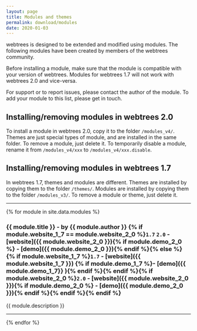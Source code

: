 ```yaml
---
layout: page
title: Modules and themes
permalink: download/modules
date: 2020-01-03
---
```


webtrees is designed to be extended and modified using modules.
The following modules have been created by members of the webtrees community.

Before installing a module, make sure that the module is compatible with your version of webtrees.
Modules for webtrees 1.7 will not work with webtrees 2.0 and vice-versa.

For support or to report issues, please contact the author of the module.
To add your module to this list, please get in touch.

## Installing/removing modules in webtrees 2.0

To install a module in webtrees 2.0, copy it to the folder `/modules_v4/`.
Themes are just special types of module, and are installed in the same folder.
To remove a module, just delete it.
To temporarily disable a module, rename it from `/modules_v4/xxx` to `/modules_v4/xxx.disable`.

## Installing/removing modules in webtrees 1.7

In webtrees 1.7, themes and modules are different.
Themes are installed by copying them to the folder `/themes/`.
Modules are installed by copying them to the folder `/modules_v3/`.
To remove a module or theme, just delete it.

<!-- Module list in _data/modules.yml -->

----------

{% for module in site.data.modules %}

### {{ module.title }} - by {{ module.author }} {% if module.website_1_7 == module.website_2_0 %}`1.7` `2.0` - [website]({{ module.website_2_0 }}){% if module.demo_2_0 %} - [demo]({{ module.demo_2_0 }}){% endif %}{% else %}{% if module.website_1_7 %}`1.7` - [website]({{ module.website_1_7 }}) {% if module.demo_1_7 %}- [demo]({{ module.demo_1_7}} ){% endif %}{% endif %}{% if module.website_2_0 %}`2.0` - [website]({{ module.website_2_0 }}){% if module.demo_2_0 %} - [demo]({{ module.demo_2_0 }}){% endif %}{% endif %}{% endif %}

{{ module.description }}

----------
{% endfor %}